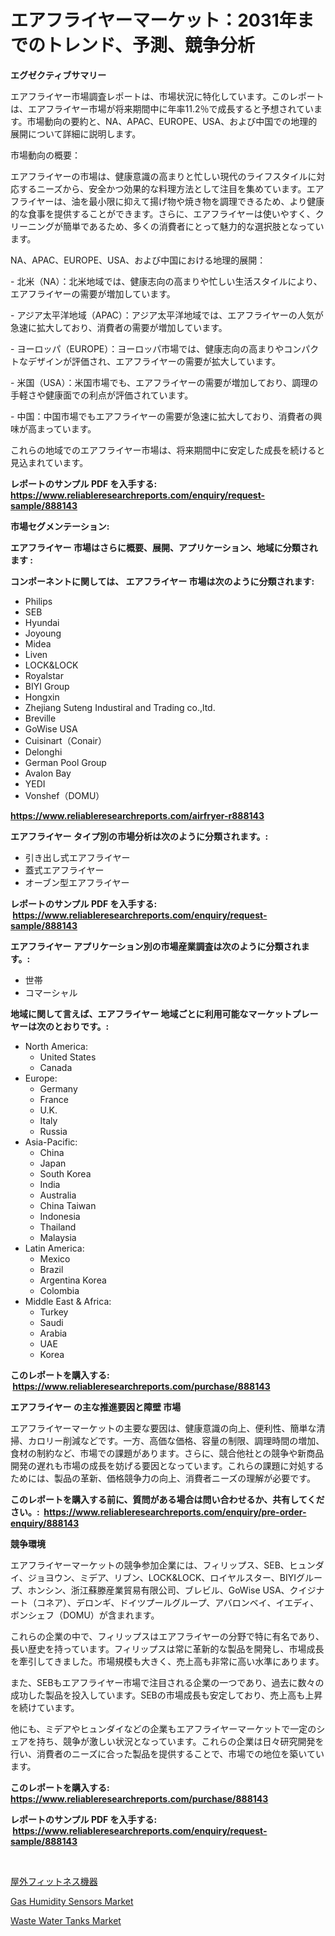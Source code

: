 <p><h1>エアフライヤーマーケット：2031年までのトレンド、予測、競争分析</h1></p><p><strong>エグゼクティブサマリー</strong></p>
<p><p>エアフライヤー市場調査レポートは、市場状況に特化しています。このレポートは、エアフライヤー市場が将来期間中に年率11.2％で成長すると予想されています。市場動向の要約と、NA、APAC、EUROPE、USA、および中国での地理的展開について詳細に説明します。</p><p>市場動向の概要：</p><p>エアフライヤーの市場は、健康意識の高まりと忙しい現代のライフスタイルに対応するニーズから、安全かつ効果的な料理方法として注目を集めています。エアフライヤーは、油を最小限に抑えて揚げ物や焼き物を調理できるため、より健康的な食事を提供することができます。さらに、エアフライヤーは使いやすく、クリーニングが簡単であるため、多くの消費者にとって魅力的な選択肢となっています。</p><p>NA、APAC、EUROPE、USA、および中国における地理的展開：</p><p>- 北米（NA）：北米地域では、健康志向の高まりや忙しい生活スタイルにより、エアフライヤーの需要が増加しています。</p><p>- アジア太平洋地域（APAC）：アジア太平洋地域では、エアフライヤーの人気が急速に拡大しており、消費者の需要が増加しています。</p><p>- ヨーロッパ（EUROPE）：ヨーロッパ市場では、健康志向の高まりやコンパクトなデザインが評価され、エアフライヤーの需要が拡大しています。</p><p>- 米国（USA）：米国市場でも、エアフライヤーの需要が増加しており、調理の手軽さや健康面での利点が評価されています。</p><p>- 中国：中国市場でもエアフライヤーの需要が急速に拡大しており、消費者の興味が高まっています。</p><p>これらの地域でのエアフライヤー市場は、将来期間中に安定した成長を続けると見込まれています。</p></p>
<p><strong>レポートのサンプル PDF を入手する: <a href="https://www.reliableresearchreports.com/enquiry/request-sample/888143">https://www.reliableresearchreports.com/enquiry/request-sample/888143</a></strong></p>
<p><strong>市場セグメンテーション:</strong></p>
<p><strong> エアフライヤー 市場はさらに概要、展開、アプリケーション、地域に分類されます :</strong></p>
<p><strong>コンポーネントに関しては、 エアフライヤー 市場は次のように分類されます: &nbsp;</strong></p>
<p><ul><li>Philips</li><li>SEB</li><li>Hyundai</li><li>Joyoung</li><li>Midea</li><li>Liven</li><li>LOCK&LOCK</li><li>Royalstar</li><li>BIYI Group</li><li>Hongxin</li><li>Zhejiang Suteng Industiral and Trading co.,ltd.</li><li>Breville</li><li>GoWise USA</li><li>Cuisinart（Conair）</li><li>Delonghi</li><li>German Pool Group</li><li>Avalon Bay</li><li>YEDI</li><li>Vonshef（DOMU）</li></ul></p>
<p><strong><a href="https://www.reliableresearchreports.com/airfryer-r888143">https://www.reliableresearchreports.com/airfryer-r888143</a></strong></p>
<p><strong> エアフライヤー タイプ別の市場分析は次のように分類されます。:</strong></p>
<p><ul><li>引き出し式エアフライヤー</li><li>蓋式エアフライヤー</li><li>オーブン型エアフライヤー</li></ul></p>
<p><strong>レポートのサンプル PDF を入手する: &nbsp;<a href="https://www.reliableresearchreports.com/enquiry/request-sample/888143">https://www.reliableresearchreports.com/enquiry/request-sample/888143</a></strong></p>
<p><strong> エアフライヤー アプリケーション別の市場産業調査は次のように分類されます。:</strong></p>
<p><ul><li>世帯</li><li>コマーシャル</li></ul></p>
<p><strong>地域に関して言えば、エアフライヤー 地域ごとに利用可能なマーケットプレーヤーは次のとおりです。:</strong></p>
<p><ul>
    <li>
        North America:
        <ul>
            <li>United States</li>
            <li>Canada</li>
        </ul>
    </li>
    <li>
        Europe:
        <ul>
            <li>Germany</li>
            <li>France</li>
            <li>U.K.</li>
            <li>Italy</li>
            <li>Russia</li>
        </ul>
    </li>
    <li>
        Asia-Pacific:
        <ul>
            <li>China</li>
            <li>Japan</li>
            <li>South Korea</li>
            <li>India</li>
            <li>Australia</li>
            <li>China Taiwan</li>
            <li>Indonesia</li>
            <li>Thailand</li>
            <li>Malaysia</li>
        </ul>
    </li>
    <li>
        Latin America:
        <ul>
            <li>Mexico</li>
            <li>Brazil</li>
            <li>Argentina Korea</li>
            <li>Colombia</li>
        </ul>
    </li>
    <li>
        Middle East & Africa:
        <ul>
            <li>Turkey</li>
            <li>Saudi</li>
            <li>Arabia</li>
            <li>UAE</li>
            <li>Korea</li>
        </ul>
    </li>
    </ul></p>
<p><strong>このレポートを購入する: &nbsp;<a href="https://www.reliableresearchreports.com/purchase/888143">https://www.reliableresearchreports.com/purchase/888143</a></strong></p>
<p><strong>エアフライヤー の主な推進要因と障壁 市場</strong></p>
<p><p>エアフライヤーマーケットの主要な要因は、健康意識の向上、便利性、簡単な清掃、カロリー削減などです。一方、高価な価格、容量の制限、調理時間の増加、食材の制約など、市場での課題があります。さらに、競合他社との競争や新商品開発の遅れも市場の成長を妨げる要因となっています。これらの課題に対処するためには、製品の革新、価格競争力の向上、消費者ニーズの理解が必要です。</p></p>
<p><strong>このレポートを購入する前に、質問がある場合は問い合わせるか、共有してください。:&nbsp; <a href="https://www.reliableresearchreports.com/enquiry/pre-order-enquiry/888143">https://www.reliableresearchreports.com/enquiry/pre-order-enquiry/888143</a></strong></p>
<p><strong>競争環境</strong></p>
<p><p>エアフライヤーマーケットの競争参加企業には、フィリップス、SEB、ヒュンダイ、ジョヨウン、ミデア、リブン、LOCK&LOCK、ロイヤルスター、BIYIグループ、ホンシン、浙江蘇滕産業貿易有限公司、ブレビル、GoWise USA、クイジナート（コネア）、デロンギ、ドイツプールグループ、アバロンベイ、イエディ、ボンシェフ（DOMU）が含まれます。</p><p>これらの企業の中で、フィリップスはエアフライヤーの分野で特に有名であり、長い歴史を持っています。フィリップスは常に革新的な製品を開発し、市場成長を牽引してきました。市場規模も大きく、売上高も非常に高い水準にあります。</p><p>また、SEBもエアフライヤー市場で注目される企業の一つであり、過去に数々の成功した製品を投入しています。SEBの市場成長も安定しており、売上高も上昇を続けています。</p><p>他にも、ミデアやヒュンダイなどの企業もエアフライヤーマーケットで一定のシェアを持ち、競争が激しい状況となっています。これらの企業は日々研究開発を行い、消費者のニーズに合った製品を提供することで、市場での地位を築いています。</p></p>
<p><strong>このレポートを購入する: &nbsp; <a href="https://www.reliableresearchreports.com/purchase/888143">https://www.reliableresearchreports.com/purchase/888143</a></strong></p>
<p><strong>レポートのサンプル PDF を入手する: &nbsp;<a href="https://www.reliableresearchreports.com/enquiry/request-sample/888143">https://www.reliableresearchreports.com/enquiry/request-sample/888143</a></strong><strong></strong></p>
<p>&nbsp;</p>
<p><p><a href="https://github.com/KaydenJohns1964/Market-Research-Report-List-1/blob/main/361036827431.md">屋外フィットネス機器</a></p><p><a href="https://gratis-rainforest-2ca.notion.site/Gas-Humidity-Sensors-Market-Size-Reveals-the-Best-Marketing-Channels-In-Global-Industry-bf2014a745b947ae8dd0613eddde2ad8">Gas Humidity Sensors Market</a></p><p><a href="https://github.com/mancsybtousav/Market-Research-Report-List-2/blob/main/waste-water-tanks-market.md">Waste Water Tanks Market</a></p></p>